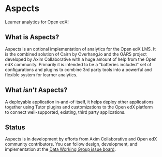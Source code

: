 # Aspects

Learner analytics for Open edX!

## What is Aspects?

Aspects is an optional implementation of analytics for the Open edX LMS. It is the combined solution of Cairn by Overhang.io and the OARS project developed by Axim Collaborative with a huge amount of help from the Open edX community. Primarily it is intended to be a "batteries included" set of configurations and plugins to combine 3rd party tools into a powerful and flexible system for learner analytics.

## What _isn't_ Aspects?

A deployable application in-and-of itself, it helps deploy other applications together using Tutor plugins and customizations to the Open edX platform to connect well-supported, existing, third party applications.

## Status

Aspects is in development by efforts from Axim Collaborative and Open edX community contributors. You can follow design, development, and implementation at the [Data Working Group issue board](https://github.com/orgs/openedx/projects/5/views/1).
